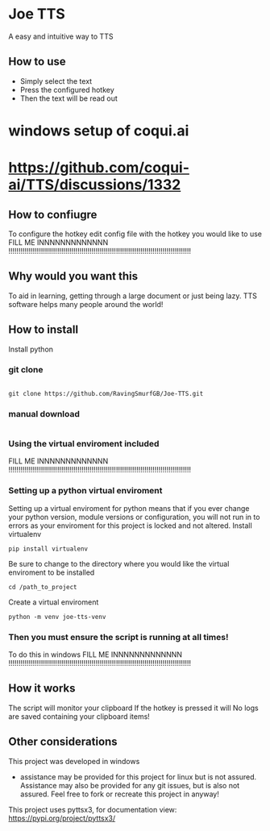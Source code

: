# Joe TTS

A easy and intuitive way to TTS


## How to use
- Simply select the text 
- Press the configured hotkey 
- Then the text will be read out

# windows setup of coqui.ai
# https://github.com/coqui-ai/TTS/discussions/1332


## How to confiugre
To configure the hotkey edit config file with the hotkey you would like to use
FILL ME INNNNNNNNNNNNN !!!!!!!!!!!!!!!!!!!!!!!!!!!!!!!!!!!!!!!!!!!!!!!!!!!!!!!!!!!!!!!!!!!!!!!!!!!!!!!!!!!!!!!!!!





## Why would you want this
To aid in learning, getting through a large document or just being lazy.
TTS software helps many people around the world!





## How to install
Install python
### git clone
```

```
```
git clone https://github.com/RavingSmurfGB/Joe-TTS.git
```
### manual download
```

```

### Using the virtual enviroment included
FILL ME INNNNNNNNNNNNN !!!!!!!!!!!!!!!!!!!!!!!!!!!!!!!!!!!!!!!!!!!!!!!!!!!!!!!!!!!!!!!!!!!!!!!!!!!!!!!!!!!!!!!!!!


### Setting up a python virtual enviroment
Setting up a virtual enviroment for python means that if you ever change your python version, module versions or configuration, you will not run in to errors as your enviroment for this project is locked and not altered.
Install virtualenv
```
pip install virtualenv
```
Be sure to change to the directory where you would like the virtual enviroment to be installed
```
cd /path_to_project
```
Create a virtual enviroment
```
python -m venv joe-tts-venv
```
### Then you must ensure the script is running at all times!
To do this in windows
FILL ME INNNNNNNNNNNNN !!!!!!!!!!!!!!!!!!!!!!!!!!!!!!!!!!!!!!!!!!!!!!!!!!!!!!!!!!!!!!!!!!!!!!!!!!!!!!!!!!!!!!!!!!



## How it works
The script will monitor your clipboard 
If the hotkey is pressed it will 
No logs are saved containing your clipboard items!





## Other considerations
This project was developed in windows 
 - assistance may be provided for this project for linux but is not assured.
Assistance may also be provided for any git issues, but is also not assured.
Feel free to fork or recreate this project in anyway!

This project uses pyttsx3, for documentation view:
https://pypi.org/project/pyttsx3/